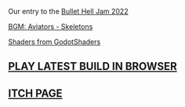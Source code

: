 Our entry to the [Bullet Hell Jam 2022](https://itch.io/jam/bullet-hell-jam-2022)

[BGM: Aviators - Skeletons](https://www.youtube.com/watch?v=sisGSwT2eN0)

[Shaders from GodotShaders](https://godotshaders.com/)

## [PLAY LATEST BUILD IN BROWSER](https://eliasvincent.github.io/bullet-hell-jam-2022/)

## [ITCH PAGE](https://riesyeti.itch.io/hell-retaliation)

